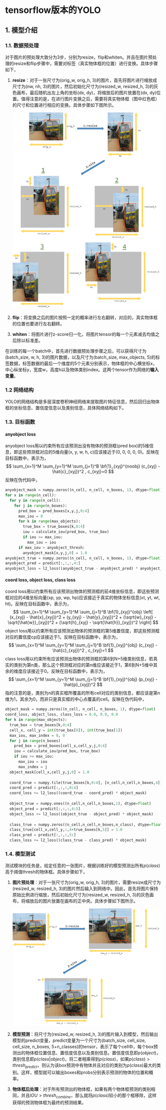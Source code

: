 # tensorflow版本的YOLO



## 1. 模型介绍

### 1.1. 数据预处理

对于图片的预处理大致分为3步，分别为resize，flip和whiten。并且在图片预处理的resize和flip步骤中，需要对标签（真实物体框的位置）进行变换。具体步骤如下，

1.  **resize**：对于一张尺寸为(orig_w, orig_h, 3)的图片，首先将图片进行缩放成尺寸为(nw, nh, 3)的图片，然后初始化尺寸为(resized_w, resized_h, 3)的灰色画布，最后随机出左上角的坐标(dx, dy)，将缩放后的图片放置在(dx, dy)位置。值得注意的是，在进行图片变换之后，需要将真实物体框（图中红色框）的尺寸和位置进行相应的变换。具体步骤如下图所示。

    ![resize_test](others/pictures/resize_train.png)

2.  **flip**：将变换之后的图片按照一定的概率进行左右翻转，对应的，真实物体框的位置也要进行左右翻转。

3.  **whiten**：将图片进行z-score归一化，将图片tensor的每一个元素减去均值之后除以标准差。

在训练的每一个batch中，首先进行数据预处理步骤之后，可以获得尺寸为(batch_size, w, h, 3)的图片数据，以及尺寸为(batch_size, max_objects, 5)的标签数据，标签数据的最后一个维度的5个元素分别表示，物体框的中心横坐标x，中心纵坐标y，宽度w，高度h以及物体类别index。这两个tensor作为网络的**输入变量**。



### 1.2 网络结构

YOLO的网络结构是多层深度卷积神经网络来提取图片特征信息，然后回归出物体框的坐标信息、置信度信息以及类别信息，具体网络结构如下。



### 1.3. 目标函数

#### anyobject loss

anyobject loss用以约束所有应该预测出没有物体的预测框(pred box)的5维信息，即这些预测框对应的5维向量(x, y, w, h, c)应该接近于(0, 0, 0, 0, 0)。反映在目标函数中，表示为，
$$
\sum_{x=1}^M \sum_{y=1}^M \sum_{j=1}^B \bf{1}_{xyj}^{noobj} (c_{xyj} - \hat{c}_{xyj})^2 , c_{xyj}=0
$$
反映在伪代码中，

```python
anyobject_mask = numpy.zeros((n_cell, n_cell, n_boxes, 1), dtype=float)
for x in range(n_cell):
  for y in range(n_cell):
    for j in range(n_boxes):
      pred_box = pred_boxes[x,y,j,0:4]
      max_iou = 0
      for k in range(max_objects):
        true_box = true_boxes[k,0:4]
        iou = calculate_iou(pred_box, true_box)
        if iou >= max_iou:
          max_iou = iou
      if max_iou > anyobject_thresh:
        anyobject_mask[x,y,j,0] = 1.0
anyobject_true = numpy.zeros((n_cell, n_cell, n_boxes, 1), dtype=float)
anyobject_pred = predict[:,:,:,4:]
anyobject_loss = l2_loss((anyobject_true - anyobject_pred) * anyobject_mask)
```



#### coord loss, object loss, class loss

coord loss用以约束所有应该预测出物体的预测框的前4维坐标信息，即这些预测框对应的4维坐标向量(xp, yp, wp, hp)应该接近于真实的物体坐标信息(xt, yt, wt, ht)。反映在目标函数中，表示为，
$$
\sum_{x=1}^M \sum_{y=1}^M \sum_{j=1}^B \bf{1}_{xyj}^{obj} \left[ (x_{xyj} - \hat{x}_{xyj})^2 + (y_{xyj} - \hat{y}_{xyj})^2 + (\sqrt{w}_{xyj} - \sqrt{\hat{w}}_{xyj})^2 + (\sqrt{h}_{xyj} - \sqrt{\hat{h}}_{xyj})^2 \right]
$$
object loss用以约束所有应该预测出物体的预测框的第5维置信度，即这些预测框对应的置信度cp应该接近于1。反映在目标函数中，表示为，
$$
\sum_{x=1}^M \sum_{y=1}^M \sum_{j=1}^B \bf{1}_{xyj}^{obj} (c_{xyj} - \hat{c}_{xyj})^2 , c_{xyj}=1
$$
class loss用以约束所有应该预测出物体的预测框的第6到N+5维类别信息，若真实的类别为第n类，那么这个预测框对应的第n维应该接近于1，第6到N+5维中其余的维度应该接近于0。反映在目标函数中，表示为，
$$
\sum_{x=1}^M \sum_{y=1}^M \sum_{j=1}^B \bf{1}_{xyj}^{obj} (p_{xyj} - \hat{p}_{xyj})^2
$$
指的注意的是，类别为n的真实框所覆盖的所有cell对应的类别信息，都应该是第n维为1，其余为0，而非只是真实框的中心点覆盖的cell。反映在伪代码中，

```python
object_mask = numpy.zeros((n_cell, n_cell, n_boxes, 1), dtype=float)
coord_loss, object_loss, class_loss = 0.0, 0.0, 0.0
for k in range(max_objects):
  true_box = true_boxes[k,0:4]
  cell_x, cell_y = int(true_box[0]), int(true_box[1])
  max_iou, max_index = 0, 0
  for j in range(n_boxes)
  	pred_box = pred_boxes[cell_x,cell_y,j,0:4]
    iou = calculate_iou(pred_box, true_box)
    if iou >= max_iou:
      max_iou = iou
      max_index = j
  object_mask[cell_x,cell_y,j,0] = 1.0
  
  coord_true = numpy.tile(true_boxes[k,0:4], [n_cell,n_cell,n_boxes,4])
  coord_pred = predict[:,:,:,0:4]
  coord_loss += l2_loss((coord_true - coord_pred) * object_mask)
  
  object_true = numpy.ones((n_cell,n_cell,n_boxes,1), dtype=float)
  object_pred = predict[:,:,:,4:5]
  object_loss += l2_loss((object_true - object_pred) * object_mask)
  
  class_true = numpy.zeros((n_cell,n_cell,n_boxes,n_class), dtype=float)
  class_true[cell_x,cell_y,:,4+true_boxes[k,5]] = 1.0
  class_pred = predict[:,:,:,5:]
  class_loss += l2_loss((class_true - class_pred) * object_mask)
```



### 1.4. 模型测试

测试模块的任务是，给定任意的一张图片，根据训练好的模型预测出所有$p(class)$高于阈值thresh的物体框。具体步骤如下，

1.  **图片预处理**：对于一张尺寸为(orig_w, orig_h, 3)的图片，需要resize成尺寸为(resized_w, resized_h, 3)的图片然后输入到网络中。因此，首先将图片保持原始比例进行缩放，然后初始化尺寸为(resized_w, resized_h, 3)的灰色画布，将缩放后的图片放置在画布的正中央。具体步骤如下图所示。

    ![resize_test](others/pictures/resize_test.png)

2.  **模型预测**：将尺寸为(resized_w, resized_h, 3)的图片输入到模型，然后输出模型的predict变量，predict变量为一个尺寸为(batch_size, cell_size, cell_size, n_boxes, 5+n_classes)的tensor，表示了每个cell中，每个box预测出的物体框位置信息、置信度信息以及类别信息。置信度信息即$p(object)$，类别信息即$p(class|object)$，将二者相乘得到$p(class)$，如果$p(class) > thresh_{predict}$，则认为该box预测中有物体并且对应的类别为$p(class)$最大的类别。这样，模型就可以输出boxes和probs分别表示预测的物体的位置和概率。

3.  **物体框后处理**：对于所有预测出的物体框，如果有两个物体框预测的类别相同，并且$IOU > thresh_{combine}$，那么就将$p(class)$较小的那个框移除，这样获得的预测物体框为最终的预测结果。